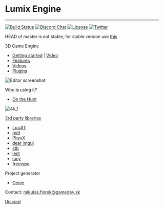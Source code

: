 # Lumix Engine
---------

[![Build Status](https://github.com/nem0/lumixengine/workflows/build/badge.svg)](https://github.com/nem0/lumixengine/actions)
[![Discord Chat](https://img.shields.io/discord/480318777943392266.svg)](https://discord.gg/RgFybs6) 
[![License](http://img.shields.io/:license-mit-blue.svg)](http://doge.mit-license.org)
[![Twitter](https://img.shields.io/twitter/url/http/shields.io.svg?style=social)](https://twitter.com/mikulasflorek)

HEAD of master is not stable, for stable version use [this](https://github.com/nem0/LumixEngine/tree/f77a0b6a899be4736f0ce26133bbe8061a3828f1)

3D Game Engine

* [Getting started](https://github.com/nem0/LumixEngine/wiki/Getting-started) | [Video](https://www.youtube.com/watch?v=OjQKTA5ia2U)
* [Features](https://github.com/nem0/LumixEngine/wiki/Features)
* [Videos](https://www.youtube.com/channel/UCtjtIy0ldsq-9siM1Gm_rXg/videos)
* [Plugins](https://github.com/nem0/LumixEngine/wiki/available-plugins)

![Editor screenshot](https://raw.githubusercontent.com/wiki/nem0/LumixEngine/files/features/editor.jpg)

Who is using it?

* [On the Hunt](http://www.indiedb.com/games/on-the-hunt)

![4k_1](https://user-images.githubusercontent.com/153526/31843558-f6f077fe-b5f3-11e7-8883-3244e28b2a9c.jpg)

[3rd party libraries](https://github.com/nem0/lumixengine_3rdparty)

* [LuaJIT](https://github.com/LuaJIT/LuaJIT/)
* [nvtt](https://github.com/castano/nvidia-texture-tools)
* [PhysX](https://developer.nvidia.com/physx-sdk)
* [dear imgui](https://github.com/ocornut/imgui)
* [stb](https://github.com/nothings/stb)
* [lent](https://github.com/nem0/lent/)
* [lucy](https://github.com/nem0/lucy_job_system)
* [freetype](https://github.com/aseprite/freetype2)

Project generator

* [Genie](https://github.com/bkaradzic/genie)

Contact: mikulas.florek@gamedev.sk

[Discord](https://discord.gg/RgFybs6)
